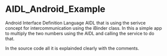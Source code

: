 # AIDL_Android_Example
Android Interface Definition Language AIDL that is using the serivce concept for intercommunication using the iBinder class. In this a simple app to multiply the two numbers using the AIDL and calling the service to do that. 

In the source code all it is explainded clearly with the comments.

